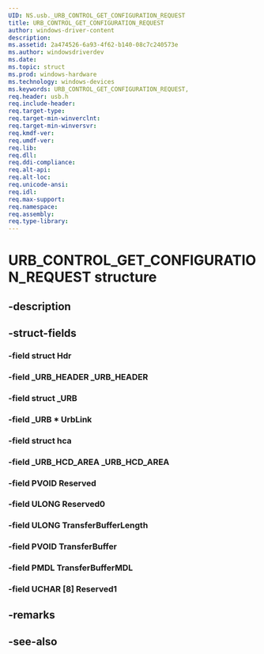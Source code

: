 ```yaml
---
UID: NS.usb._URB_CONTROL_GET_CONFIGURATION_REQUEST
title: URB_CONTROL_GET_CONFIGURATION_REQUEST
author: windows-driver-content
description: 
ms.assetid: 2a474526-6a93-4f62-b140-08c7c240573e
ms.author: windowsdriverdev
ms.date: 
ms.topic: struct
ms.prod: windows-hardware
ms.technology: windows-devices
ms.keywords: URB_CONTROL_GET_CONFIGURATION_REQUEST, 
req.header: usb.h
req.include-header:
req.target-type:
req.target-min-winverclnt:
req.target-min-winversvr:
req.kmdf-ver:
req.umdf-ver:
req.lib:
req.dll:
req.ddi-compliance:
req.alt-api:
req.alt-loc:
req.unicode-ansi:
req.idl:
req.max-support:
req.namespace:
req.assembly:
req.type-library:
---
```


# URB_CONTROL_GET_CONFIGURATION_REQUEST structure

## -description



## -struct-fields

### -field struct Hdr			
 	
### -field _URB_HEADER _URB_HEADER			
 	
### -field struct _URB			
 	
### -field _URB * UrbLink			
 	
### -field struct hca			
 	
### -field _URB_HCD_AREA _URB_HCD_AREA			
 	
### -field PVOID Reserved			
 	
### -field ULONG Reserved0			
 	
### -field ULONG TransferBufferLength			
 	
### -field PVOID TransferBuffer			
 	
### -field PMDL TransferBufferMDL			
 	
### -field UCHAR [8] Reserved1			
 	
## -remarks

## -see-also
